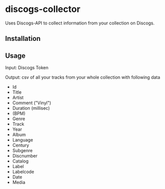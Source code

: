 # discogs-collector
Uses Discogs-API to collect information from your collection on Discogs.

## Installation

## Usage

Input: Discogs Token

Output: csv of all your tracks from your whole collection with following data

- Id
- Title
- Artist
- Comment ("Vinyl")
- Duration (millisec)
- (BPM)
- Genre
- Track
- Year
- Album
- Language
- Century
- Subgenre
- Discnumber
- Catalog
- Label
- Labelcode
- Date
- Media
